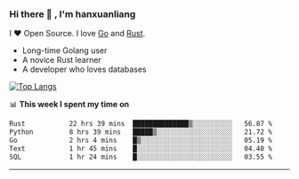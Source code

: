 ### Hi there 👋 , I'm hanxuanliang

<!--
**hanxuanliang/hanxuanliang** is a ✨ _special_ ✨ repository because its `README.md` (this file) appears on your GitHub profile.

Here are some ideas to get you started:

- 🔭 I’m currently working on ...
- 🌱 I’m currently learning ...
- 👯 I’m looking to collaborate on ...
- 🤔 I’m looking for help with ...
- 💬 Ask me about ...
- 📫 How to reach me: ...
- 😄 Pronouns: ...
- ⚡ Fun fact: ...
-->
I ❤ Open Source. I love [Go](https://golang.org) and [Rust](https://www.rust-lang.org/zh-CN/).

* Long-time Golang user
* A novice Rust learner
* A developer who loves databases

[![Top Langs](https://github-readme-stats.vercel.app/api?username=hanxuanliang&show_icons=true&count_private=true&line_height=40)](https://github.com/anuraghazra/github-readme-stats)

📊 **This week I spent my time on**
<!--START_SECTION:waka-->

```txt
Rust           22 hrs 39 mins  ██████████████▒░░░░░░░░░░   56.87 %
Python         8 hrs 39 mins   █████▒░░░░░░░░░░░░░░░░░░░   21.72 %
Go             2 hrs 4 mins    █▒░░░░░░░░░░░░░░░░░░░░░░░   05.19 %
Text           1 hr 45 mins    █░░░░░░░░░░░░░░░░░░░░░░░░   04.40 %
SQL            1 hr 24 mins    █░░░░░░░░░░░░░░░░░░░░░░░░   03.55 %
```

<!--END_SECTION:waka-->

***
